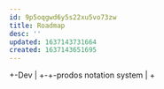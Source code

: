 ```yaml
---
id: 9p5oqgwd6y5s22xu5vo73zw
title: Roadmap
desc: ''
updated: 1637143731664
created: 1637143651695
---
```



+-Dev
|
+-+-prodos notation system
  |
  +